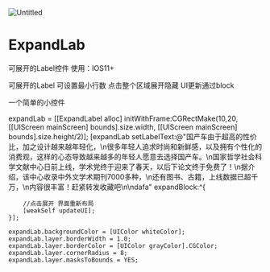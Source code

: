 ![Untitled](https://user-images.githubusercontent.com/18587383/120986811-8e90f180-c7af-11eb-857f-bca4572f9768.gif)
# ExpandLab
可展开的Label控件
使用：IOS11+

可展开的Label
可设置最小行数
点击整个区域展开隐藏
UI更新通过block

一个简单的小控件

expandLab = [[ExpandLabel alloc] initWithFrame:CGRectMake(10,20, [[UIScreen mainScreen] bounds].size.width, [[UIScreen mainScreen] bounds].size.height/2)];
    [expandLab setLabelText:@"国产车由于超高的性价比，加之设计越来越年轻化，\n很多年轻人追求时尚和新鲜感，以及拥有个性化的消费观，这样的心态导致越来越多的年轻人愿意去选择国产车。\n国家哲学社会科学文献中心日前上线，学术党终于迎来了春天，以后下论文终于免费了！\n据介绍，该中心收录中外文学术期刊7000多种，\n还有图书、古籍，上线数据已超千万，\n内容很丰富！赶紧转发收藏吧\n\ndafa" expandBlock:^{
        
        //点击展开 界面重新布局
        [weakSelf updateUI];
    }];
    
    expandLab.backgroundColor = [UIColor whiteColor];
    expandLab.layer.borderWidth = 1.0;
    expandLab.layer.borderColor = [UIColor grayColor].CGColor;
    expandLab.layer.cornerRadius = 8;
    expandLab.layer.masksToBounds = YES;
